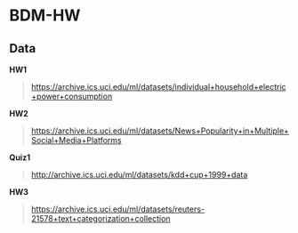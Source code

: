 # BDM-HW

## Data
**HW1**
> https://archive.ics.uci.edu/ml/datasets/individual+household+electric+power+consumption

**HW2**
> https://archive.ics.uci.edu/ml/datasets/News+Popularity+in+Multiple+Social+Media+Platforms 

**Quiz1**
> http://archive.ics.uci.edu/ml/datasets/kdd+cup+1999+data

**HW3**
> https://archive.ics.uci.edu/ml/datasets/reuters-21578+text+categorization+collection